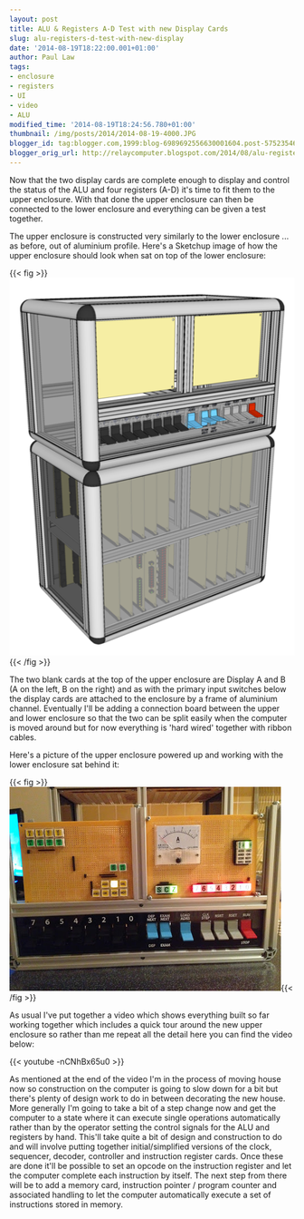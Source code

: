 ```yaml
---
layout: post
title: ALU & Registers A-D Test with new Display Cards
slug: alu-registers-d-test-with-new-display
date: '2014-08-19T18:22:00.001+01:00'
author: Paul Law
tags:
- enclosure
- registers
- UI
- video
- ALU
modified_time: '2014-08-19T18:24:56.780+01:00'
thumbnail: /img/posts/2014/2014-08-19-4000.JPG
blogger_id: tag:blogger.com,1999:blog-6989692556630001604.post-575235464124926731
blogger_orig_url: http://relaycomputer.blogspot.com/2014/08/alu-registers-d-test-with-new-display.html
---
```


Now that the two 
display cards are complete enough to display and control the status of the ALU 
and four registers (A-D) it's time to fit them to the upper enclosure. With 
that done the upper enclosure can then be connected to the lower enclosure and 
everything can be given a test together.

The upper enclosure is 
constructed very similarly to the lower enclosure ... as before, out of 
aluminium profile. Here's a Sketchup image of how the upper enclosure should 
look when sat on top of the lower enclosure:

{{< fig >}}
![Upper Enclosure and Lower Enclosure together](/img/posts/2014/2014-08-19-0000.png)
{{< /fig >}}

The two blank 
cards at the top of the upper enclosure are Display A and B (A on the left, B 
on the right) and as with the primary input switches below the display cards 
are attached to the enclosure by a frame of aluminium channel. Eventually I'll 
be adding a connection board between the upper and lower enclosure so that the 
two can be split easily when the computer is moved around but for now 
everything is 'hard wired' together with ribbon cables.

Here's a 
picture of the upper enclosure powered up and working with the lower enclosure 
sat behind it:

{{< fig >}}![Upper Enclosure powered up](/img/posts/2014/2014-08-19-0001.JPG){{< /fig >}}

As usual 
I've put together a video which shows everything built so far working together 
which includes a quick tour around the new upper enclosure so rather than me 
repeat all the detail here you can find the video below:

{{< youtube -nCNhBx65u0 >}}

As mentioned at the end of the video I'm in the 
process of moving house now so construction on the computer is going to slow 
down for a bit but there's plenty of design work to do in between decorating 
the new house. More generally I'm going to take a bit of a step change now and 
get the computer to a state where it can execute single operations 
automatically rather than by the operator setting the control signals for the 
ALU and registers by hand. This'll take quite a bit of design and construction 
to do and will involve putting together initial/simplified versions of the 
clock, sequencer, decoder, controller and instruction register cards. Once 
these are done it'll be possible to set an opcode on the instruction register 
and let the computer complete each instruction by itself. The next step from 
there will be to add a memory card, instruction pointer / program counter and 
associated handling to let the computer automatically execute a set of 
instructions stored in memory. 
